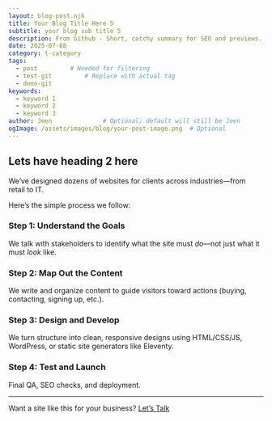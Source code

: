 ```yaml
---
layout: blog-post.njk
title: Your Blog Title Here 5
subtitle: your blog sub title 5
description: From Github - Short, catchy summary for SEO and previews.
date: 2025-07-08
category: t-category
tags:
  - post         # Needed for filtering
  - test-git         # Replace with actual tag
  - demo-git
keywords:
  - keyword 1
  - keyword 2
  - keyword 3
author: Jeen              # Optional; default will still be Jeen
ogImage: /assets/images/blog/your-post-image.png  # Optional
---
```




## Lets have heading 2 here
We’ve designed dozens of websites for clients across industries—from retail to IT.

Here’s the simple process we follow:

### Step 1: Understand the Goals

We talk with stakeholders to identify what the site must *do*—not just what it must *look* like.

### Step 2: Map Out the Content

We write and organize content to guide visitors toward actions (buying, contacting, signing up, etc.).

### Step 3: Design and Develop

We turn structure into clean, responsive designs using HTML/CSS/JS, WordPress, or static site generators like Eleventy.

### Step 4: Test and Launch

Final QA, SEO checks, and deployment.

---

Want a site like this for your business? [Let’s Talk](/contact)
